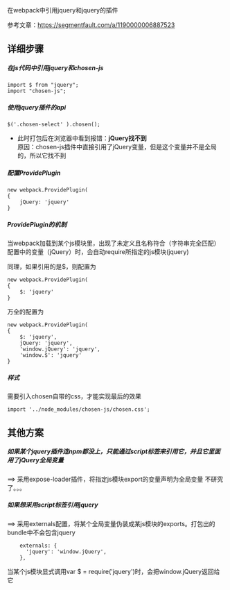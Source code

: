 在webpack中引用jquery和jquery的插件

参考文章：https://segmentfault.com/a/1190000006887523

## 详细步骤

##### 在js代码中引用jquery和chosen-js
```
import $ from "jquery";
import "chosen-js";
```

##### 使用jquery插件的api
```
$('.chosen-select' ).chosen();
```

* 此时打包后在浏览器中看到报错：**jQuery找不到**  
原因：chosen-js插件中直接引用了jQuery变量，但是这个变量并不是全局的，所以它找不到  


##### 配置ProvidePlugin
```
new webpack.ProvidePlugin(
{
    jQuery: 'jquery'
}
```

##### ProvidePlugin的机制
当webpack加载到某个js模块里，出现了未定义且名称符合（字符串完全匹配）配置中的变量（jQuery）时，会自动require所指定的js模块(jquery)  

同理，如果引用的是$，则配置为
```
new webpack.ProvidePlugin(
{
    $: 'jquery'
}
```

万全的配置为
```
new webpack.ProvidePlugin(
{
    $: 'jquery',
    jQuery: 'jquery',
    'window.jQuery': 'jquery',
    'window.$': 'jquery'
}
```


##### 样式  
需要引入chosen自带的css，才能实现最后的效果
```
import '../node_modules/chosen-js/chosen.css';
```


## 其他方案
##### 如果某个jquery插件连npm都没上，只能通过script标签来引用它，并且它里面用了jQuery全局变量
==> 采用expose-loader插件，将指定js模块export的变量声明为全局变量
不研究了。。。

##### 如果想采用script标签引用jquery  
==> 采用externals配置，将某个全局变量伪装成某js模块的exports。打包出的bundle中不会包含jquery
```
    externals: {
      'jquery': 'window.jQuery',
    },
```
当某个js模块显式调用var $ = require('jquery')时，会把window.jQuery返回给它